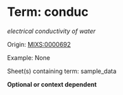 # Term: conduc

*electrical conductivity of water*

Origin: [MIXS:0000692](https://w3id.org/mixs/0000692)

Example: None

Sheet(s) containing term: sample_data

**Optional or context dependent**